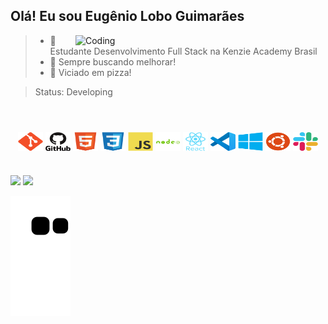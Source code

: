 ## Olá! Eu sou Eugênio Lobo Guimarães

<img align="right" alt="Coding" width="400" src="https://res.cloudinary.com/practicaldev/image/fetch/s--sNXjzc6P--/c_limit%2Cf_auto%2Cfl_progressive%2Cq_66%2Cw_880/https://media1.tenor.com/images/0c34272909ee2a4db5606a014082312b/tenor.gif%3Fitemid%3D15828752">

> - 🔭 Estudante Desenvolvimento Full Stack na Kenzie Academy Brasil
> - 🌱 Sempre buscando melhorar!
> - 🍕 Viciado em pizza!

> Status: Developing
<!-- <div align="center">
  <a href="https://github.com/EugenioGuimaraes">
  <img height="180em" src="https://github-readme-stats.vercel.app/api?username=EugenioGuimaraes&show_icons=true&theme=dark&include_all_commits=true&count_private=true"/>
  <img height="180em" src="https://github-readme-stats.vercel.app/api/top-langs/?username=EugenioGuimaraes&layout=compact&langs_count=7&theme=dark"/>
</div> -->

  #
  
<div align="center" style="display: inline_block"><br>
  <img align="center" alt="zeno-git" height="30" width="40" src="https://github.com/devicons/devicon/blob/master/icons/git/git-original.svg">
  <img align="center" alt="zeno-github" height="30" width="40" src="https://github.com/devicons/devicon/blob/master/icons/github/github-original-wordmark.svg">
  <img align="center" alt="zeno-HTML" height="30" width="40" src="https://raw.githubusercontent.com/devicons/devicon/master/icons/html5/html5-original.svg">
  <img align="center" alt="zeno-css" height="30" width="40" src="https://github.com/devicons/devicon/blob/master/icons/css3/css3-original.svg">
  <img align="center" alt="zeno-js" height="30" width="40" src="https://github.com/devicons/devicon/blob/master/icons/javascript/javascript-original.svg">
  <img align="center" alt="zeno-node" height="30" width="40" src="https://github.com/devicons/devicon/blob/master/icons/nodejs/nodejs-plain-wordmark.svg">
  <img align="center" alt="zeno-react" height="30" width="40" src="https://github.com/devicons/devicon/blob/master/icons/react/react-original-wordmark.svg">
  <img align="center" alt="zeno-vscode" height="30" width="40" src="https://github.com/devicons/devicon/blob/master/icons/vscode/vscode-original.svg">
  <img align="center" alt="zeno-win" height="30" width="40" src="https://github.com/devicons/devicon/blob/master/icons/windows8/windows8-original.svg">
  <img align="center" alt="zeno-ubuntu" height="30" width="40" src="https://github.com/devicons/devicon/blob/master/icons/ubuntu/ubuntu-plain.svg">
  <img align="center" alt="zeno-slack" height="30" width="40" src="https://github.com/devicons/devicon/blob/master/icons/slack/slack-original.svg">
  </div>

#

<div>
  <a href = "mailto:eugenio.guimaraes1112@gmail.com"><img src="https://img.shields.io/badge/-Gmail-%23333?style=for-the-badge&logo=gmail&logoColor=white" target="_blank"></a>
  <a href="https://www.linkedin.com/in/eugenio-lobo-guimaraes-1701aa1a2/" target="_blank"><img src="https://img.shields.io/badge/-LinkedIn-%230077B5?style=for-the-badge&logo=linkedin&logoColor=white" target="_blank"></a> 
 
  ![Snake animation](https://github.com/EugenioGuimaraes/EugenioGuimaraes/blob/output/github-contribution-grid-snake.svg)
 
  
</div>
